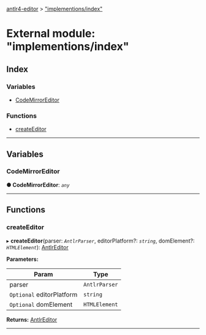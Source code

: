 [antlr4-editor](../README.md) > ["implementions/index"](../modules/_implementions_index_.md)

# External module: "implementions/index"

## Index

### Variables

* [CodeMirrorEditor](_implementions_index_.md#codemirroreditor)

### Functions

* [createEditor](_implementions_index_.md#createeditor)

---

## Variables

<a id="codemirroreditor"></a>

###  CodeMirrorEditor

**● CodeMirrorEditor**: *`any`*

___

## Functions

<a id="createeditor"></a>

###  createEditor

▸ **createEditor**(parser: *`AntlrParser`*, editorPlatform?: *`string`*, domElement?: *`HTMLElement`*): [AntlrEditor](../interfaces/_editor_antlr_editor_.antlreditor.md)

**Parameters:**

| Param | Type |
| ------ | ------ |
| parser | `AntlrParser` |
| `Optional` editorPlatform | `string` |
| `Optional` domElement | `HTMLElement` |

**Returns:** [AntlrEditor](../interfaces/_editor_antlr_editor_.antlreditor.md)

___

